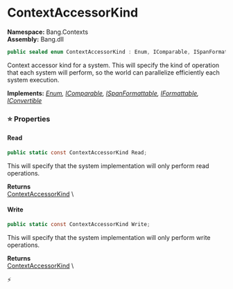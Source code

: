 # ContextAccessorKind

**Namespace:** Bang.Contexts \
**Assembly:** Bang.dll

```csharp
public sealed enum ContextAccessorKind : Enum, IComparable, ISpanFormattable, IFormattable, IConvertible
```

Context accessor kind for a system.
            This will specify the kind of operation that each system will perform, so the world
            can parallelize efficiently each system execution.

**Implements:** _[Enum](https://learn.microsoft.com/en-us/dotnet/api/System.Enum?view=net-7.0), [IComparable](https://learn.microsoft.com/en-us/dotnet/api/System.IComparable?view=net-7.0), [ISpanFormattable](https://learn.microsoft.com/en-us/dotnet/api/System.ISpanFormattable?view=net-7.0), [IFormattable](https://learn.microsoft.com/en-us/dotnet/api/System.IFormattable?view=net-7.0), [IConvertible](https://learn.microsoft.com/en-us/dotnet/api/System.IConvertible?view=net-7.0)_

### ⭐ Properties
#### Read
```csharp
public static const ContextAccessorKind Read;
```

This will specify that the system implementation will only perform read operations.

**Returns** \
[ContextAccessorKind](../../Bang/Contexts/ContextAccessorKind.html) \
#### Write
```csharp
public static const ContextAccessorKind Write;
```

This will specify that the system implementation will only perform write operations.

**Returns** \
[ContextAccessorKind](../../Bang/Contexts/ContextAccessorKind.html) \


⚡